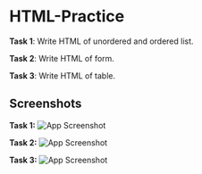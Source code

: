 # HTML-Practice

**Task 1**: Write HTML of unordered and ordered list.

**Task 2**: Write HTML of form.

**Task 3**: Write HTML of table.


## Screenshots

**Task 1:**
![App Screenshot]()

**Task 2:**
![App Screenshot]()

**Task 3:**
![App Screenshot]()
